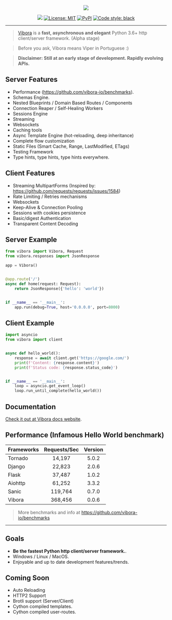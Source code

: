 <p align="center">
  <a href="https://vibora.io"><img src="https://raw.githubusercontent.com/vibora-io/vibora/master/docs/logo.png"></a>
</p>

<p align="center">
  <a href="https://circleci.com/gh/vibora-io/vibora"><img src="https://circleci.com/gh/vibora-io/vibora.svg?style=shield"></a>
  <a href="https://github.com/vibora-io/vibora/blob/master/LICENSE"><img alt="License: MIT" src="https://img.shields.io/badge/License-MIT-yellow.svg"></a>
  <a href="https://pypi.org/project/vibora/"><img alt="PyPI" src="https://img.shields.io/pypi/v/vibora.svg"></a>
  <a href="https://github.com/ambv/black"><img alt="Code style: black" src="https://img.shields.io/badge/code%20style-black-000000.svg"></a>
</p>

-----------------------------------------------------------
> [Vibora](https://vibora.io) is a **fast, asynchronous and elegant** Python 3.6+ http client/server framework. (Alpha stage)

> Before you ask, Vibora means Viper in Portuguese :)

> **Disclaimer: Still at an early stage of development. Rapidly evolving APIs.**


Server Features
---------------
* Performance (https://github.com/vibora-io/benchmarks).
* Schemas Engine.
* Nested Blueprints / Domain Based Routes / Components
* Connection Reaper / Self-Healing Workers
* Sessions Engine
* Streaming
* Websockets
* Caching tools
* Async Template Engine (hot-reloading, deep inheritance)
* Complete flow customization
* Static Files (Smart Cache, Range, LastModified, ETags)
* Testing Framework
* Type hints, type hints, type hints everywhere.


Client Features
---------------
* Streaming MultipartForms (Inspired by: https://github.com/requests/requests/issues/1584)
* Rate Limiting / Retries mechanisms
* Websockets
* Keep-Alive & Connection Pooling
* Sessions with cookies persistence
* Basic/digest Authentication
* Transparent Content Decoding

Server Example
--------------
```python
from vibora import Vibora, Request
from vibora.responses import JsonResponse

app = Vibora()


@app.route('/')
async def home(request: Request):
    return JsonResponse({'hello': 'world'})


if __name__ == '__main__':
    app.run(debug=True, host='0.0.0.0', port=8000)
```

Client Example
--------------

```python
import asyncio
from vibora import client


async def hello_world():
    response = await client.get('https://google.com/')
    print(f'Content: {response.content}')
    print(f'Status code: {response.status_code}')


if __name__ == '__main__':
    loop = asyncio.get_event_loop()
    loop.run_until_complete(hello_world())
```

Documentation
-------------
[Check it out at Vibora docs website](https://docs.vibora.io).

Performance (Infamous Hello World benchmark)
-----------
| Frameworks    | Requests/Sec  | Version  |
| ------------- |:-------------:|:--------:|
| Tornado       | 14,197         | 5.0.2   |
| Django        | 22,823         | 2.0.6   |
| Flask         | 37,487         | 1.0.2   |
| Aiohttp       | 61,252         | 3.3.2   |
| Sanic         | 119,764        | 0.7.0   |
| Vibora        | 368,456        | 0.0.6   |
> More benchmarks and info at https://github.com/vibora-io/benchmarks
----
Goals
-----
* **Be the fastest Python http client/server framework.**.
* Windows / Linux / MacOS.
* Enjoyable and up to date development features/trends.

Coming Soon
-----------
* Auto Reloading
* HTTP2 Support
* Brotli support (Server/Client)
* Cython compiled templates.
* Cython compiled user-routes.
